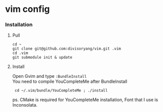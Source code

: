 vim config
===

### Installation

1. Pull 

	```
	cd ~
	git clone git@github.com:divisoryang/vim.git .vim
	cd .vim
	git submodule init & update
	```

2. Install

	Open Gvim and type ```:BundleInstall```  
	You need to compile YouCompleteMe after BundleInstall
	
		cd ~/.vim/bundle/YouCompleteMe ; ./install
		
	ps. CMake is required for YouCompleteMe installation, Font that I use is Inconsolata.